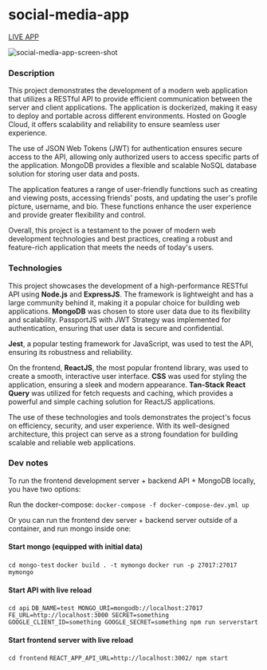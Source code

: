 # social-media-app

[LIVE APP](https://main.d1l2zslx6rge0v.amplifyapp.com/login)

![social-media-app-screen-shot](https://user-images.githubusercontent.com/35308786/227627654-e28ac04e-2622-4a93-88f0-d01cc98e8cae.png)

### Description
This project demonstrates the development of a modern web application that utilizes a RESTful API to provide efficient communication between the server and client applications. The application is dockerized, making it easy to deploy and portable across different environments. Hosted on Google Cloud, it offers scalability and reliability to ensure seamless user experience.

The use of JSON Web Tokens (JWT) for authentication ensures secure access to the API, allowing only authorized users to access specific parts of the application. MongoDB provides a flexible and scalable NoSQL database solution for storing user data and posts.

The application features a range of user-friendly functions such as creating and viewing posts, accessing friends' posts, and updating the user's profile picture, username, and bio. These functions enhance the user experience and provide greater flexibility and control.

Overall, this project is a testament to the power of modern web development technologies and best practices, creating a robust and feature-rich application that meets the needs of today's users.

### Technologies 
This project showcases the development of a high-performance RESTful API using **Node.js** and **ExpressJS**. The framework is lightweight and has a large community behind it, making it a popular choice for building web applications. **MongoDB** was chosen to store user data due to its flexibility and scalability. PassportJS with JWT Strategy was implemented for authentication, ensuring that user data is secure and confidential.

**Jest**, a popular testing framework for JavaScript, was used to test the API, ensuring its robustness and reliability.

On the frontend, **ReactJS**, the most popular frontend library, was used to create a smooth, interactive user interface. **CSS** was used for styling the application, ensuring a sleek and modern appearance. **Tan-Stack React Query** was utilized for fetch requests and caching, which provides a powerful and simple caching solution for ReactJS applications.

The use of these technologies and tools demonstrates the project's focus on efficiency, security, and user experience. With its well-designed architecture, this project can serve as a strong foundation for building scalable and reliable web applications.

### Dev notes

To run the frontend development server + backend API + MongoDB locally, you have two options:

Run the docker-compose:
`docker-compose -f docker-compose-dev.yml up`

Or you can run the frontend dev server + backend server outside of a container, and run mongo inside one:

#### Start mongo (equipped with initial data)

`cd mongo-test`
`docker build . -t mymongo`
`docker run -p 27017:27017 mymongo`

#### Start API with live reload

`cd api`
`DB_NAME=test MONGO_URI=mongodb://localhost:27017 FE_URL=http://localhost:3000 SECRET=something GOOGLE_CLIENT_ID=something GOOGLE_SECRET=something npm run serverstart`

#### Start frontend server with live reload

`cd frontend`
`REACT_APP_API_URL=http://localhost:3002/ npm start`
